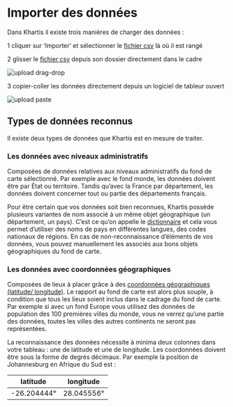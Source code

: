 # Importer des données

Dans Khartis il existe trois manières de charger des données :

1 cliquer sur ‘Importer’ et sélectionner le [fichier csv](definitions#fichier-csv) là où il est rangé

2 glisser le [fichier csv](definitions#fichier-csv) depuis son dossier directement dans le cadre

![upload drag-drop](/assets/upload-drag-drop.gif)

3 copier-coller les données directement depuis un logiciel de tableur ouvert

![upload paste](/assets/02_02-paste-data.gif)

## Types de données reconnus

Il existe deux types de données que Khartis est en mesure de traiter.

### Les données avec niveaux administratifs

Composées de données relatives aux niveaux administratifs du fond de carte sélectionné. Par exemple avec le fond monde, les données doivent être par État ou territoire. Tandis qu’avec la France par département, les données doivent concerner tout ou partie des départements français.

Pour être certain que vos données soit bien reconnues, Khartis possède plusieurs variantes de nom associé à un même objet géographique (un département, un pays). C’est ce qu’on appelle le [dictionnaire](definitions#dictionnaire-dun-fond-de-carte) et cela vous permet d’utiliser des noms de pays en différentes langues, des codes nationaux de régions. En cas de non-reconnaissance d’éléments de vos données, vous pouvez manuellement les associés aux bons objets géographiques du fond de carte.

### Les données avec coordonnées géographiques

Composées de lieux à placer grâce à des [coordonnées géographiques (latitude/ longitude)](definitions#latlong-coordonn%C3%A9es-g%C3%A9ographiques). Le rapport au fond de carte est alors plus souple, à condition que tous les lieux soient inclus dans le cadrage du fond de carte. Par exemple si avec un fond Europe vous utilisez des données de population des 100 premières villes du monde, vous ne verrez qu’une partie des données, toutes les villes des autres continents ne seront pas représentées.

La reconnaissance des données nécessite à minima deux colonnes dans votre tableau : une de latitude et une de longitude. Les coordonnées doivent être sous la forme de degrés décimaux. Par exemple la position de Johannesburg en Afrique du Sud est :

| latitude    | longitude  |
|-------------|------------|
| -26.204444° | 28.045556° |


